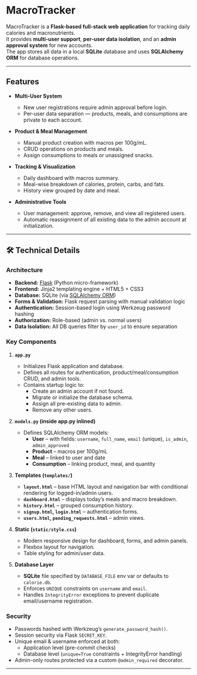 # MacroTracker

MacroTracker is a **Flask-based full-stack web application** for tracking daily calories and macronutrients.  
It provides **multi-user support**, **per-user data isolation**, and an **admin approval system** for new accounts.  
The app stores all data in a local **SQLite** database and uses **SQLAlchemy ORM** for database operations.

---

## Features

- **Multi-User System**
  - New user registrations require admin approval before login.
  - Per-user data separation — products, meals, and consumptions are private to each account.
  
- **Product & Meal Management**
  - Manual product creation with macros per 100g/mL.
  - CRUD operations on products and meals.
  - Assign consumptions to meals or unassigned snacks.
  
- **Tracking & Visualization**
  - Daily dashboard with macros summary.
  - Meal-wise breakdown of calories, protein, carbs, and fats.
  - History view grouped by date and meal.

- **Administrative Tools**
  - User management: approve, remove, and view all registered users.
  - Automatic reassignment of all existing data to the admin account at initialization.

---

## 🛠 Technical Details

### **Architecture**
- **Backend:** [Flask](https://flask.palletsprojects.com/) (Python micro-framework)
- **Frontend:** Jinja2 templating engine + HTML5 + CSS3
- **Database:** SQLite (via [SQLAlchemy ORM](https://www.sqlalchemy.org/))
- **Forms & Validation:** Flask request parsing with manual validation logic
- **Authentication:** Session-based login using Werkzeug password hashing
- **Authorization:** Role-based (admin vs. normal users)
- **Data Isolation:** All DB queries filter by `user_id` to ensure separation

### **Key Components**
1. **`app.py`**
   - Initializes Flask application and database.
   - Defines all routes for authentication, product/meal/consumption CRUD, and admin tools.
   - Contains startup logic to:
     - Create an admin account if not found.
     - Migrate or initialize the database schema.
     - Assign all pre-existing data to admin.
     - Remove any other users.
     
2. **`models.py` (inside app.py inlined)**
   - Defines SQLAlchemy ORM models:
     - **User** – with fields: `username`, `full_name`, `email` (unique), `is_admin`, `admin_approved`
     - **Product** – macros per 100g/mL
     - **Meal** – linked to user and date
     - **Consumption** – linking product, meal, and quantity

3. **Templates (`templates/`)**
   - **`layout.html`** – base HTML layout and navigation bar with conditional rendering for logged-in/admin users.
   - **`dashboard.html`** – displays today’s meals and macro breakdown.
   - **`history.html`** – grouped consumption history.
   - **`signup.html`, `login.html`** – authentication forms.
   - **`users.html`, `pending_requests.html`** – admin views.

4. **Static (`static/style.css`)**
   - Modern responsive design for dashboard, forms, and admin panels.
   - Flexbox layout for navigation.
   - Table styling for admin/user data.

5. **Database Layer**
   - **SQLite** file specified by `DATABASE_FILE` env var or defaults to `calorie.db`.
   - Enforces `UNIQUE` constraints on `username` and `email`.
   - Handles `IntegrityError` exceptions to prevent duplicate email/username registration.

### **Security**
- Passwords hashed with Werkzeug’s `generate_password_hash()`.
- Session security via Flask `SECRET_KEY`.
- Unique email & username enforced at both:
  - Application level (pre-commit checks)
  - Database level (`unique=True` constraints + IntegrityError handling)
- Admin-only routes protected via a custom `@admin_required` decorator.

---


